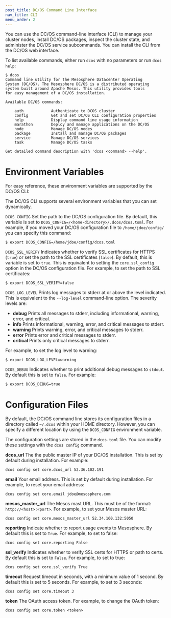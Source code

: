 ```yaml
---
post_title: DC/OS Command Line Interface
nav_title: CLI
menu_order: 2
---
```


You can use the DC/OS command-line interface (CLI) to manage your cluster nodes, install DC/OS packages, inspect the cluster state, and administer the DC/OS service subcommands. You can install the CLI from the DC/OS web interface.

To list available commands, either run `dcos` with no parameters or run `dcos help`:

    $ dcos
    Command line utility for the Mesosphere Datacenter Operating
    System (DC/OS). The Mesosphere DC/OS is a distributed operating
    system built around Apache Mesos. This utility provides tools
    for easy management of a DC/OS installation.
    
    Available DC/OS commands:
    
        auth           	Authenticate to DCOS cluster
        config          Get and set DC/OS CLI configuration properties
        help            Display command line usage information
        marathon        Deploy and manage applications on the DC/OS
        node            Manage DC/OS nodes
        package         Install and manage DC/OS packages
        service         Manage DC/OS services
        task            Manage DC/OS tasks
    
    Get detailed command description with 'dcos <command> --help'.
    

# Environment Variables

For easy reference, these environment variables are supported by the DC/OS CLI:

The DC/OS CLI supports several environment variables that you can set dynamically.

`DCOS_CONFIG` Set the path to the DC/OS configuration file. By default, this variable is set to `DCOS_CONFIG=/<home-directory>/.dcos/dcos.toml`. For example, if you moved your DC/OS configuration file to `/home/jdoe/config/` you can specify this command:

    $ export DCOS_CONFIG=/home/jdoe/config/dcos.toml
    

`DCOS_SSL_VERIFY` Indicates whether to verify SSL certificates for HTTPS (`true`) or set the path to the SSL certificates (`false`). By default, this is variable is set to `true`. This is equivalent to setting the `core.ssl_config` option in the DC/OS configuration file. For example, to set the path to SSL certificates:

    $ export DCOS_SSL_VERIFY=false
    

`DCOS_LOG_LEVEL` Prints log messages to stderr at or above the level indicated. This is equivalent to the `--log-level` command-line option. The severity levels are:

*   **debug** Prints all messages to stderr, including informational, warning, error, and critical.
*   **info** Prints informational, warning, error, and critical messages to stderr.
*   **warning** Prints warning, error, and critical messages to stderr.
*   **error** Prints error and critical messages to stderr.
*   **critical** Prints only critical messages to stderr.

For example, to set the log level to warning:

    $ export DCOS_LOG_LEVEL=warning
    

`DCOS_DEBUG` Indicates whether to print additional debug messages to `stdout`. By default this is set to `false`. For example:

    $ export DCOS_DEBUG=true
    

# Configuration Files

By default, the DC/OS command line stores its configuration files in a directory called `~/.dcos` within your HOME directory. However, you can specify a different location by using the `DCOS_CONFIG` environment variable.

The configuration settings are stored in the `dcos.toml` file. You can modify these settings with the `dcos config` command.

**dcos_url** The the public master IP of your DC/OS installation. This is set by default during installation. For example:

    dcos config set core.dcos_url 52.36.102.191
    

**email** Your email address. This is set by default during installation. For example, to reset your email address:

    dcos config set core.email jdoe@mesosphere.com
    

**mesos_master_url** The Mesos mast URL. This must be of the format: `http://<host>:<port>`. For example, to set your Mesos master URL:

    dcos config set core.mesos_master_url 52.34.160.132:5050
    

**reporting** Indicate whether to report usage events to Mesosphere. By default this is set to `True`. For example, to set to false:

    dcos config set core.reporting False
    

**ssl_verify** Indicates whether to verify SSL certs for HTTPS or path to certs. By default this is set to `False`. For example, to set to true:

    dcos config set core.ssl_verify True
    

**timeout** Request timeout in seconds, with a minimum value of 1 second. By default this is set to 5 seconds. For example, to set to 3 seconds:

    dcos config set core.timeout 3
    

**token** The OAuth access token. For example, to change the OAuth token:

    dcos config set core.token <token>

 
